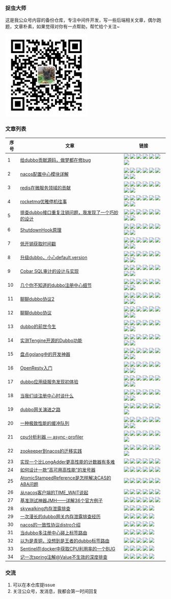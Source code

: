 ### 捉虫大师

这是我公众号内容的备份仓库，专注中间件开发，写一些后端相关文章，偶尔跑题，文章朴素，如果觉得对你有一点帮助，帮忙给个关注~

![捉虫大师](./qrcode_small.jpg)

### 文章列表

|序号|文章|链接|
|---|---|---|
|1|[给dubbo贡献源码，做梦都在修bug](dubbo/给dubbo贡献源码，做梦都在修bug/给dubbo贡献源码，做梦都在修bug.md)|[<img src="https://mp.weixin.qq.com/favicon.ico" weight="20" height="20">](https://mp.weixin.qq.com/s/LsuIr_78iIxt6ySh2NQadg) [<img src="https://juejin.cn/favicon.ico" weight="20" height="20">](https://juejin.cn/post/6972881272196562974/) [<img src="https://static.zhihu.com/heifetz/favicon.ico" weight="20" height="20">](https://zhuanlan.zhihu.com/p/380229114) [<img src="https://cloud.tencent.com/favicon.ico" weight="20" height="20">](https://cloud.tencent.com/developer/article/1835156) [<img src="https://blog.csdn.net/favicon.ico" weight="20" height="20">](https://blog.csdn.net/lkxiaolou/article/details/117885500) [<img src="https://static001.infoq.cn/static/infoq/favicon/favicon-32x32.png" weight="20" height="20">](https://xie.infoq.cn/article/2fef5113ef7e88f7eebebee4e) [<img src="https://www.helloworld.net/favicon.ico" weight="20" height="20">](https://www.helloworld.net/p/8kxGUpmS6wF8X) |
|2|[nacos配置中心模块详解](其他/nacos配置中心模块详解/nacos配置中心模块详解.md)|[<img src="https://mp.weixin.qq.com/favicon.ico" weight="20" height="20">](https://mp.weixin.qq.com/s/kjkXGWQA6pA6UTJakhFmrw) [<img src="https://juejin.cn/favicon.ico" weight="20" height="20">](https://juejin.cn/post/6971977762806431780) [<img src="https://static.zhihu.com/heifetz/favicon.ico" weight="20" height="20">](https://zhuanlan.zhihu.com/p/379673741) [<img src="https://cloud.tencent.com/favicon.ico" weight="20" height="20">](https://cloud.tencent.com/developer/article/1834767) [<img src="https://blog.csdn.net/favicon.ico" weight="20" height="20">](https://blog.csdn.net/lkxiaolou/article/details/117965924) [<img src="https://www.jianshu.com/favicon.ico" weight="20" height="20">](https://www.jianshu.com/p/30a22a54bdfb) [<img src="https://static001.infoq.cn/static/infoq/favicon/favicon-32x32.png" weight="20" height="20">](https://xie.infoq.cn/article/161748fc741ff162ee2d73dd9) [<img src="https://www.helloworld.net/favicon.ico" weight="20" height="20">](https://www.helloworld.net/p/GVmJhV7tALU4J) |
|3|[redis在微服务领域的贡献](其他/redis在微服务领域的贡献/redis在微服务领域的贡献.md)|[<img src="https://mp.weixin.qq.com/favicon.ico" weight="20" height="20">](https://mp.weixin.qq.com/s/kKAAf_6vKn-KHvr9YMNDQQ) [<img src="https://juejin.cn/favicon.ico" weight="20" height="20">](https://juejin.cn/post/6966410689732673567) [<img src="https://static.zhihu.com/heifetz/favicon.ico" weight="20" height="20">](https://zhuanlan.zhihu.com/p/375312222) [<img src="https://cloud.tencent.com/favicon.ico" weight="20" height="20">](https://cloud.tencent.com/developer/article/1828290) [<img src="https://blog.csdn.net/favicon.ico" weight="20" height="20">](https://blog.csdn.net/lkxiaolou/article/details/117289802) [<img src="https://www.jianshu.com/favicon.ico" weight="20" height="20">](https://www.jianshu.com/p/3ffb0477d15f) [<img src="https://static001.infoq.cn/static/infoq/favicon/favicon-32x32.png" weight="20" height="20">](https://xie.infoq.cn/article/27cd1dbe25c11dd76adcd7eea) [<img src="https://www.helloworld.net/favicon.ico" weight="20" height="20">](https://www.helloworld.net/p/D0VnT3LcLMCVO)  |
|4|[rocketmq优雅停机往事](其他/rocketmq优雅停机往事/rocketmq优雅停机往事.md)|[<img src="https://mp.weixin.qq.com/favicon.ico" weight="20" height="20">](https://mp.weixin.qq.com/s/BLd2NnFwjB0mH3hA2_zcWQ) [<img src="https://juejin.cn/favicon.ico" weight="20" height="20">](https://juejin.cn/post/6959770172932489252) [<img src="https://static.zhihu.com/heifetz/favicon.ico" weight="20" height="20">](https://zhuanlan.zhihu.com/p/370629518) [<img src="https://cloud.tencent.com/favicon.ico" weight="20" height="20">](https://cloud.tencent.com/developer/article/1825705) [<img src="https://blog.csdn.net/favicon.ico" weight="20" height="20">](https://blog.csdn.net/lkxiaolou/article/details/116592530) [<img src="https://www.jianshu.com/favicon.ico" weight="20" height="20">](https://www.jianshu.com/p/335524d1fc6e) [<img src="https://static001.infoq.cn/static/infoq/favicon/favicon-32x32.png" weight="20" height="20">](https://xie.infoq.cn/article/9e95922b572654856d9f7eefa) [<img src="https://www.helloworld.net/favicon.ico" weight="20" height="20">](https://www.helloworld.net/p/oA2nf7Jh5gtV4) |
|5|[排查dubbo接口重复注销问题，我发现了一个巧妙的设计](dubbo/排查dubbo接口重复注销问题，我发现了一个巧妙的设计/排查dubbo接口重复注销问题，我发现了一个巧妙的设计.md)|[<img src="https://mp.weixin.qq.com/favicon.ico" weight="20" height="20">](https://mp.weixin.qq.com/s/nJsTU_bHBnB55NmF2_DJNw) [<img src="https://juejin.cn/favicon.ico" weight="20" height="20">](https://juejin.cn/post/6956169686501294116) [<img src="https://static.zhihu.com/heifetz/favicon.ico" weight="20" height="20">](https://zhuanlan.zhihu.com/p/368620431) [<img src="https://cloud.tencent.com/favicon.ico" weight="20" height="20">](https://cloud.tencent.com/developer/article/1822773) [<img src="https://blog.csdn.net/favicon.ico" weight="20" height="20">](https://blog.csdn.net/lkxiaolou/article/details/116306612) [<img src="https://www.jianshu.com/favicon.ico" weight="20" height="20">](https://www.jianshu.com/p/f86880fdf48c) [<img src="https://static001.infoq.cn/static/infoq/favicon/favicon-32x32.png" weight="20" height="20">](https://xie.infoq.cn/article/0658b6db850ab56e0125fc3a5) [<img src="https://www.helloworld.net/favicon.ico" weight="20" height="20">](https://www.helloworld.net/p/O9DjuGeiALU2D) |
|6|[ShutdownHook原理](其他/shutdownHook原理/shutdownHook原理.md)|[<img src="https://mp.weixin.qq.com/favicon.ico" weight="20" height="20">](https://mp.weixin.qq.com/s/M1ER1oZt8hkAPJsFLIaOTg) [<img src="https://juejin.cn/favicon.ico" weight="20" height="20">](https://juejin.cn/post/6954972766994956318) [<img src="https://static.zhihu.com/heifetz/favicon.ico" weight="20" height="20">](https://zhuanlan.zhihu.com/p/367770375) [<img src="https://cloud.tencent.com/favicon.ico" weight="20" height="20">](https://cloud.tencent.com/developer/article/1816345) [<img src="https://blog.csdn.net/favicon.ico" weight="20" height="20">](https://blog.csdn.net/lkxiaolou/article/details/116396547) [<img src="https://www.jianshu.com/favicon.ico" weight="20" height="20">](https://www.jianshu.com/p/686bcb087cc5) [<img src="https://static001.infoq.cn/static/infoq/favicon/favicon-32x32.png" weight="20" height="20">](https://xie.infoq.cn/article/00003f4d55adf64083b3e66fd) [<img src="https://www.helloworld.net/favicon.ico" weight="20" height="20">](https://www.helloworld.net/p/XGzXugbimvcjd) |
|7|[低开销获取时间戳](其他/低开销获取时间戳/低开销获取时间戳.md)|[<img src="https://mp.weixin.qq.com/favicon.ico" weight="20" height="20">](https://mp.weixin.qq.com/s/hs11xUNF7Vh-zO6zeaXXmw) [<img src="https://juejin.cn/favicon.ico" weight="20" height="20">](https://juejin.cn/post/6953601733519998989) [<img src="https://static.zhihu.com/heifetz/favicon.ico" weight="20" height="20">](https://zhuanlan.zhihu.com/p/368199252) [<img src="https://cloud.tencent.com/favicon.ico" weight="20" height="20">](https://cloud.tencent.com/developer/article/1816343) [<img src="https://blog.csdn.net/favicon.ico" weight="20" height="20">](https://blog.csdn.net/lkxiaolou/article/details/116986140) [<img src="https://www.jianshu.com/favicon.ico" weight="20" height="20">](https://www.jianshu.com/p/39be4491ee3a) [<img src="https://static001.infoq.cn/static/infoq/favicon/favicon-32x32.png" weight="20" height="20">](https://xie.infoq.cn/article/546aeecd21c492ba5509c7adc) [<img src="https://www.helloworld.net/favicon.ico" weight="20" height="20">](https://www.helloworld.net/p/VR59IKLhQoCpG) |
|8|[升级dubbo，小心default.version](dubbo/升级dubbo，小心default.version/升级dubbo，小心default.version.md)|[<img src="https://mp.weixin.qq.com/favicon.ico" weight="20" height="20">](https://mp.weixin.qq.com/s/hm1OTOma__6UIMYa3wfmxg) [<img src="https://juejin.cn/favicon.ico" weight="20" height="20">](https://juejin.cn/post/6946528185248907295) [<img src="https://static.zhihu.com/heifetz/favicon.ico" weight="20" height="20">](https://zhuanlan.zhihu.com/p/370075876) [<img src="https://cloud.tencent.com/favicon.ico" weight="20" height="20">](https://cloud.tencent.com/developer/article/1810794) [<img src="https://blog.csdn.net/favicon.ico" weight="20" height="20">](https://blog.csdn.net/lkxiaolou/article/details/116671828) [<img src="https://www.jianshu.com/favicon.ico" weight="20" height="20">](https://www.jianshu.com/p/b7958bae3c41) [<img src="https://static001.infoq.cn/static/infoq/favicon/favicon-32x32.png" weight="20" height="20">](https://xie.infoq.cn/article/8d845c2dea01100f9320ddfd8) [<img src="https://www.helloworld.net/favicon.ico" weight="20" height="20">](https://www.helloworld.net/p/XGGxUgbimvcjd)  |
|9|[Cobar SQL审计的设计与实现](其他/Cobar%20SQL审计的设计与实现/Cobar%20SQL审计的设计与实现.md)|[<img src="https://mp.weixin.qq.com/favicon.ico" weight="20" height="20">](https://mp.weixin.qq.com/s/OEuZIfbKba8sq_rect809w) [<img src="https://juejin.cn/favicon.ico" weight="20" height="20">](https://juejin.cn/post/6942331449324339236) [<img src="https://static.zhihu.com/heifetz/favicon.ico" weight="20" height="20">](https://zhuanlan.zhihu.com/p/368054622) [<img src="https://cloud.tencent.com/favicon.ico" weight="20" height="20">](https://cloud.tencent.com/developer/article/1804692) [<img src="https://blog.csdn.net/favicon.ico" weight="20" height="20">](https://blog.csdn.net/lkxiaolou/article/details/117017016) [<img src="https://www.jianshu.com/favicon.ico" weight="20" height="20">](https://www.jianshu.com/p/9986a20e164f) [<img src="https://static001.infoq.cn/static/infoq/favicon/favicon-32x32.png" weight="20" height="20">](https://xie.infoq.cn/article/34981de47febc5f4e8f4f3d0a) [<img src="https://www.helloworld.net/favicon.ico" weight="20" height="20">](https://www.helloworld.net/p/B03aS4dcJmi0o) |
|10|[几个你不知道的dubbo注册中心细节](dubbo/几个你不知道的dubbo注册中心细节/几个你不知道的dubbo注册中心细节.md)|[<img src="https://mp.weixin.qq.com/favicon.ico" weight="20" height="20">](https://mp.weixin.qq.com/s/C32EYc9VWGXDgjJe5S6Ayw) [<img src="https://juejin.cn/favicon.ico" weight="20" height="20">](https://juejin.cn/post/6940110463417974820) [<img src="https://static.zhihu.com/heifetz/favicon.ico" weight="20" height="20">](https://zhuanlan.zhihu.com/p/367772683) [<img src="https://cloud.tencent.com/favicon.ico" weight="20" height="20">](https://cloud.tencent.com/developer/article/1804688) [<img src="https://blog.csdn.net/favicon.ico" weight="20" height="20">](https://blog.csdn.net/lkxiaolou/article/details/116693282) [<img src="https://www.jianshu.com/favicon.ico" weight="20" height="20">](https://www.jianshu.com/p/79fb18a118c1) [<img src="https://static001.infoq.cn/static/infoq/favicon/favicon-32x32.png" weight="20" height="20">](https://xie.infoq.cn/article/0c4a8c13f649604f7db4915c8) [<img src="https://www.helloworld.net/favicon.ico" weight="20" height="20">](https://www.helloworld.net/p/VRRGsKLhQoCpG) |
|11|[聊聊dubbo协议2](dubbo/聊聊dubbo协议2/聊聊dubbo协议2.md)|[<img src="https://mp.weixin.qq.com/favicon.ico" weight="20" height="20">](https://mp.weixin.qq.com/s/x5iNm9Ex3Frha7q94mdAmw) [<img src="https://juejin.cn/favicon.ico" weight="20" height="20">](https://juejin.cn/post/6963815553454735397/) [<img src="https://static.zhihu.com/heifetz/favicon.ico" weight="20" height="20">](https://zhuanlan.zhihu.com/p/371629715) [<img src="https://cloud.tencent.com/favicon.ico" weight="20" height="20">](https://cloud.tencent.com/developer/article/1796842) [<img src="https://blog.csdn.net/favicon.ico" weight="20" height="20">](https://blog.csdn.net/lkxiaolou/article/details/117221284)  [<img src="https://www.jianshu.com/favicon.ico" weight="20" height="20">](https://www.jianshu.com/p/2e17f885bbbe) [<img src="https://static001.infoq.cn/static/infoq/favicon/favicon-32x32.png" weight="20" height="20">](https://xie.infoq.cn/article/889cd0c5163e876d6b2d4d2c3) [<img src="https://www.helloworld.net/favicon.ico" weight="20" height="20">](https://www.helloworld.net/p/m77mILGuaJTr6) |
|12|[聊聊dubbo协议](dubbo/聊聊dubbo协议/聊聊dubbo协议.md)|[<img src="https://mp.weixin.qq.com/favicon.ico" weight="20" height="20">](https://mp.weixin.qq.com/s/l5F-lJSuuhXerI88e7_U9Q) [<img src="https://juejin.cn/favicon.ico" weight="20" height="20">](https://juejin.cn/post/6963243154476630053) [<img src="https://static.zhihu.com/heifetz/favicon.ico" weight="20" height="20">](https://zhuanlan.zhihu.com/p/371507445) [<img src="https://cloud.tencent.com/favicon.ico" weight="20" height="20">](https://cloud.tencent.com/developer/article/1796841) [<img src="https://blog.csdn.net/favicon.ico" weight="20" height="20">](https://blog.csdn.net/lkxiaolou/article/details/117116064) [<img src="https://www.jianshu.com/favicon.ico" weight="20" height="20">](https://www.jianshu.com/p/fa9adb5ce82c) [<img src="https://static001.infoq.cn/static/infoq/favicon/favicon-32x32.png" weight="20" height="20">](https://xie.infoq.cn/article/a98afea6beabb2e3b338cc872) [<img src="https://www.helloworld.net/favicon.ico" weight="20" height="20">](https://www.helloworld.net/p/LooYSAYCrwFYk) |
|13|[dubbo的前世今生](dubbo/dubbo的前世今生/dubbo的前世今生.md)|[<img src="https://mp.weixin.qq.com/favicon.ico" weight="20" height="20">](https://mp.weixin.qq.com/s/hXddvr6tMdgSVln97mHBKw) [<img src="https://juejin.cn/favicon.ico" weight="20" height="20">](https://juejin.cn/post/6964186115691511839) [<img src="https://static.zhihu.com/heifetz/favicon.ico" weight="20" height="20">](https://zhuanlan.zhihu.com/p/373231588) [<img src="https://cloud.tencent.com/favicon.ico" weight="20" height="20">](https://cloud.tencent.com/developer/article/1785246) [<img src="https://blog.csdn.net/favicon.ico" weight="20" height="20">](https://blog.csdn.net/lkxiaolou/article/details/117254713) [<img src="https://www.jianshu.com/favicon.ico" weight="20" height="20">](https://www.jianshu.com/p/fde182e83eb6) [<img src="https://static001.infoq.cn/static/infoq/favicon/favicon-32x32.png" weight="20" height="20">](https://xie.infoq.cn/article/571b27e40dd39eafba1f6b97d) [<img src="https://www.helloworld.net/favicon.ico" weight="20" height="20">](https://www.helloworld.net/p/m7gQcLGuaJTr6) |
|14|[实测Tengine开源的Dubbo功能](dubbo/实测Tengine开源的Dubbo功能/实测Tengine开源的Dubbo功能.md)|[<img src="https://mp.weixin.qq.com/favicon.ico" weight="20" height="20">](https://mp.weixin.qq.com/s/-bA3cGDSwFa63aq0s8AUFA) [<img src="https://juejin.cn/favicon.ico" weight="20" height="20">](https://juejin.cn/post/6960826099727073310) [<img src="https://static.zhihu.com/heifetz/favicon.ico" weight="20" height="20">](https://zhuanlan.zhihu.com/p/374094939) [<img src="https://cloud.tencent.com/favicon.ico" weight="20" height="20">](https://cloud.tencent.com/developer/article/1826520) [<img src="https://blog.csdn.net/favicon.ico" weight="20" height="20">](https://blog.csdn.net/lkxiaolou/article/details/117372955) [<img src="https://www.jianshu.com/favicon.ico" weight="20" height="20">](https://www.jianshu.com/p/57321c1994b3) [<img src="https://static001.infoq.cn/static/infoq/favicon/favicon-32x32.png" weight="20" height="20">](https://xie.infoq.cn/article/35da7c471e070dafdfb0e760a) [<img src="https://www.helloworld.net/favicon.ico" weight="20" height="20">](https://www.helloworld.net/p/KPMvs5af3lHmw) |
|15|[盘点golang中的开发神器](其他/盘点golang中的开发神器/盘点golang中的开发神器.md)|[<img src="https://mp.weixin.qq.com/favicon.ico" weight="20" height="20">](https://mp.weixin.qq.com/s/CF5GJOu0D4mi7QYC-XfMKg) [<img src="https://juejin.cn/favicon.ico" weight="20" height="20">](https://juejin.cn/post/6961629710988099615) [<img src="https://static.zhihu.com/heifetz/favicon.ico" weight="20" height="20">](https://zhuanlan.zhihu.com/p/374766516) [<img src="https://cloud.tencent.com/favicon.ico" weight="20" height="20">](https://cloud.tencent.com/developer/article/1760951) [<img src="https://blog.csdn.net/favicon.ico" weight="20" height="20">](https://blog.csdn.net/lkxiaolou/article/details/117436131) [<img src="https://www.jianshu.com/favicon.ico" weight="20" height="20">](https://www.jianshu.com/p/a2d898012069) [<img src="https://static001.infoq.cn/static/infoq/favicon/favicon-32x32.png" weight="20" height="20">](https://xie.infoq.cn/article/059ac2099d730ba2c558a3688) [<img src="https://www.helloworld.net/favicon.ico" weight="20" height="20">](https://www.helloworld.net/p/z4xvtj0sG2hZz) |
|16|[OpenResty入门](其他/OpenResty入门/OpenResty入门.md)|[<img src="https://mp.weixin.qq.com/favicon.ico" weight="20" height="20">](https://mp.weixin.qq.com/s/9RBf6Wa-oYEnCCYFMhMrvg) [<img src="https://juejin.cn/favicon.ico" weight="20" height="20">](https://juejin.cn/post/6964552080405053476/) [<img src="https://static.zhihu.com/heifetz/favicon.ico" weight="20" height="20">](https://zhuanlan.zhihu.com/p/375068719) [<img src="https://cloud.tencent.com/favicon.ico" weight="20" height="20">](https://cloud.tencent.com/developer/article/1760949) [<img src="https://blog.csdn.net/favicon.ico" weight="20" height="20">](https://blog.csdn.net/lkxiaolou/article/details/117511714) [<img src="https://www.jianshu.com/favicon.ico" weight="20" height="20">](https://www.jianshu.com/p/ca0faf716018) [<img src="https://static001.infoq.cn/static/infoq/favicon/favicon-32x32.png" weight="20" height="20">](https://xie.infoq.cn/article/48b63f75d5205596e25c5946b) [<img src="https://www.helloworld.net/favicon.ico" weight="20" height="20">](https://www.helloworld.net/p/gKLlCa3hzOF2P) |
|17|[dubbo应用级服务发现初体验](dubbo/dubbo应用级服务发现初体验/dubbo应用级服务发现初体验.md)|[<img src="https://mp.weixin.qq.com/favicon.ico" weight="20" height="20">](https://mp.weixin.qq.com/s/nM7BFnW-I3A3mmLOPmBJJw) [<img src="https://juejin.cn/favicon.ico" weight="20" height="20">](https://juejin.cn/post/6868594127870066702) [<img src="https://static.zhihu.com/heifetz/favicon.ico" weight="20" height="20">](https://zhuanlan.zhihu.com/p/369644224) [<img src="https://cloud.tencent.com/favicon.ico" weight="20" height="20">](https://cloud.tencent.com/developer/article/1760947) [<img src="https://blog.csdn.net/favicon.ico" weight="20" height="20">](https://blog.csdn.net/lkxiaolou/article/details/117549562) [<img src="https://www.jianshu.com/favicon.ico" weight="20" height="20">](https://www.jianshu.com/p/7e6e74db0572) [<img src="https://static001.infoq.cn/static/infoq/favicon/favicon-32x32.png" weight="20" height="20">](https://xie.infoq.cn/article/017faba160588959c7ff6ff82) [<img src="https://www.helloworld.net/favicon.ico" weight="20" height="20">](https://www.helloworld.net/p/LoK5uAYCrwFYk) |
|18|[当我们谈注册中心时谈什么](服务发现/当我们谈注册中心时谈什么/当我们谈注册中心时谈什么.md)|[<img src="https://mp.weixin.qq.com/favicon.ico" weight="20" height="20">](https://mp.weixin.qq.com/s/-PjerA5k7xoFAROL5v3Xnw) [<img src="https://juejin.cn/favicon.ico" weight="20" height="20">](https://juejin.cn/post/6859322919143604231) [<img src="https://static.zhihu.com/heifetz/favicon.ico" weight="20" height="20">](https://zhuanlan.zhihu.com/p/375678388) [<img src="https://cloud.tencent.com/favicon.ico" weight="20" height="20">](https://cloud.tencent.com/developer/article/1761543) [<img src="https://blog.csdn.net/favicon.ico" weight="20" height="20">](https://blog.csdn.net/lkxiaolou/article/details/117325960) [<img src="https://www.jianshu.com/favicon.ico" weight="20" height="20">](https://www.jianshu.com/p/c2ff7279d805) [<img src="https://static001.infoq.cn/static/infoq/favicon/favicon-32x32.png" weight="20" height="20">](https://xie.infoq.cn/article/c7ed38799eac5eea057aeced8) [<img src="https://www.helloworld.net/favicon.ico" weight="20" height="20">](https://www.helloworld.net/p/VRlMUKLhQoCpG) |
|19|[dubbo网关演进之路](dubbo/dubbo网关演进之路/dubbo网关演进之路.md)|[<img src="https://mp.weixin.qq.com/favicon.ico" weight="20" height="20">](https://mp.weixin.qq.com/s/qyD-8ovFoZW_N5eAxEY20w) [<img src="https://juejin.cn/favicon.ico" weight="20" height="20">](https://juejin.cn/post/6845166891539906573) [<img src="https://static.zhihu.com/heifetz/favicon.ico" weight="20" height="20">](https://zhuanlan.zhihu.com/p/368898386) [<img src="https://cloud.tencent.com/favicon.ico" weight="20" height="20">](https://cloud.tencent.com/developer/article/1760946) [<img src="https://www.jianshu.com/favicon.ico" weight="20" height="20">](https://www.jianshu.com/p/4f084e26dd9f) [<img src="https://static001.infoq.cn/static/infoq/favicon/favicon-32x32.png" weight="20" height="20">](https://xie.infoq.cn/article/0136c889138ca507c2fbb953f) [<img src="https://www.helloworld.net/favicon.ico" weight="20" height="20">](https://www.helloworld.net/p/gKz4ca3hzOF2P) |
|20|[一种极致性能的缓冲队列](其他/一种极致性能的缓冲队列/一种极致性能的缓冲队列.md)|[<img src="https://mp.weixin.qq.com/favicon.ico" weight="20" height="20">](https://mp.weixin.qq.com/s/hmtx8BnUDp1onCJ99rdQ9g) [<img src="https://juejin.cn/favicon.ico" weight="20" height="20">](https://juejin.cn/post/6844904194902622216) [<img src="https://static.zhihu.com/heifetz/favicon.ico" weight="20" height="20">](https://zhuanlan.zhihu.com/p/376126739) [<img src="https://cloud.tencent.com/favicon.ico" weight="20" height="20">](https://cloud.tencent.com/developer/article/1760944) [<img src="https://blog.csdn.net/favicon.ico" weight="20" height="20">](https://blog.csdn.net/lkxiaolou/article/details/117659210) [<img src="https://www.jianshu.com/favicon.ico" weight="20" height="20">](https://www.jianshu.com/p/714df9502be5) [<img src="https://static001.infoq.cn/static/infoq/favicon/favicon-32x32.png" weight="20" height="20">](https://xie.infoq.cn/article/279d06f6ffd66acc36103ba6f) [<img src="https://www.helloworld.net/favicon.ico" weight="20" height="20">](https://www.helloworld.net/p/z435hj0sG2hZz) |
|21|[cpu分析利器 — async-profiler](问题排查/cpu分析利器%20—%20async-profiler/cpu分析利器%20—%20async-profiler.md)|[<img src="https://mp.weixin.qq.com/favicon.ico" weight="20" height="20">](https://mp.weixin.qq.com/s/8mEBjVsptz9O_vU-TxOTxg) [<img src="https://juejin.cn/favicon.ico" weight="20" height="20">](https://juejin.cn/post/6844904180671315975) [<img src="https://static.zhihu.com/heifetz/favicon.ico" weight="20" height="20">](https://zhuanlan.zhihu.com/p/376922727) [<img src="https://cloud.tencent.com/favicon.ico" weight="20" height="20">](https://cloud.tencent.com/developer/article/1760942) [<img src="https://www.jianshu.com/favicon.ico" weight="20" height="20">](https://www.jianshu.com/p/039d66a2bcc8) [<img src="https://static001.infoq.cn/static/infoq/favicon/favicon-32x32.png" weight="20" height="20">](https://xie.infoq.cn/article/58d2a013a045d2ff3d542a6a1) [<img src="https://www.helloworld.net/favicon.ico" weight="20" height="20">](https://www.helloworld.net/p/deaQSj9sJni51) |
|22|[zookeeper到nacos的迁移实践](服务发现/zookeeper到nacos的迁移实践/zookeeper到nacos的迁移实践.md)|[<img src="https://mp.weixin.qq.com/favicon.ico" weight="20" height="20">](https://mp.weixin.qq.com/s/8XdbLrlzHhofiC089AMb1Q) [<img src="https://juejin.cn/favicon.ico" weight="20" height="20">](https://juejin.cn/post/6844904167924826119) [<img src="https://static.zhihu.com/heifetz/favicon.ico" weight="20" height="20">](https://zhuanlan.zhihu.com/p/377509023) [<img src="https://cloud.tencent.com/favicon.ico" weight="20" height="20">](https://cloud.tencent.com/developer/article/1761542) [<img src="https://www.jianshu.com/favicon.ico" weight="20" height="20">](https://www.jianshu.com/p/533c69607240) [<img src="https://static001.infoq.cn/static/infoq/favicon/favicon-32x32.png" weight="20" height="20">](https://xie.infoq.cn/article/8447b8c627d04346ecf4974af) [<img src="https://www.helloworld.net/favicon.ico" weight="20" height="20">](https://www.helloworld.net/p/53Pai3xc47iVD) |
|23|[实现一个比LongAdder更高性能的计数器有多难](其他/实现一个比LongAdder更高性能的计数器有多难/实现一个比LongAdder更高性能的计数器有多难.md)|[<img src="https://mp.weixin.qq.com/favicon.ico" weight="20" height="20">](https://mp.weixin.qq.com/s/N1scBcRr3Zz6kzanMNyN0Q) [<img src="https://juejin.cn/favicon.ico" weight="20" height="20">](https://juejin.cn/post/6844904163281731597) [<img src="https://static.zhihu.com/heifetz/favicon.ico" weight="20" height="20">](https://zhuanlan.zhihu.com/p/377800177) [<img src="https://cloud.tencent.com/favicon.ico" weight="20" height="20">](https://cloud.tencent.com/developer/article/1760940) [<img src="https://www.jianshu.com/favicon.ico" weight="20" height="20">](https://www.jianshu.com/p/eb132c9daa03) [<img src="https://static001.infoq.cn/static/infoq/favicon/favicon-32x32.png" weight="20" height="20">](https://xie.infoq.cn/article/a1e85b3f0d034bca2ab674542) |
|24|[如何设计一款“高可用高性能”的发号器](其他/如何设计一款“高可用高性能”的发号器/如何设计一款“高可用高性能”的发号器.md)|[<img src="https://mp.weixin.qq.com/favicon.ico" weight="20" height="20">](https://mp.weixin.qq.com/s/LbEZEdmq34JQZ1rSwx2_oA) [<img src="https://juejin.cn/favicon.ico" weight="20" height="20">](https://juejin.cn/post/6844904163277537293) [<img src="https://static.zhihu.com/heifetz/favicon.ico" weight="20" height="20">](https://zhuanlan.zhihu.com/p/378559490) [<img src="https://cloud.tencent.com/favicon.ico" weight="20" height="20">](https://cloud.tencent.com/developer/article/1760937) [<img src="https://www.jianshu.com/favicon.ico" weight="20" height="20">](https://www.jianshu.com/p/e6e0fec21d4c) [<img src="https://static001.infoq.cn/static/infoq/favicon/favicon-32x32.png" weight="20" height="20">](https://xie.infoq.cn/article/cf31eba825e6439ca0f94ebcb) |
|25|[AtomicStampedReference是怎样解决CAS的ABA问题](其他/AtomicStampedReference是怎样解决CAS的ABA问题/AtomicStampedReference是怎样解决CAS的ABA问题.md)|[<img src="https://mp.weixin.qq.com/favicon.ico" weight="20" height="20">](https://mp.weixin.qq.com/s/riBsXBrIjkOLe7SCtbX8vQ) [<img src="https://juejin.cn/favicon.ico" weight="20" height="20">](https://juejin.cn/post/6844904158126931982) [<img src="https://static.zhihu.com/heifetz/favicon.ico" weight="20" height="20">](https://zhuanlan.zhihu.com/p/380413219) [<img src="https://cloud.tencent.com/favicon.ico" weight="20" height="20">](https://cloud.tencent.com/developer/article/1760936) [<img src="https://www.jianshu.com/favicon.ico" weight="20" height="20">](https://www.jianshu.com/p/ad91881bc387) [<img src="https://static001.infoq.cn/static/infoq/favicon/favicon-32x32.png" weight="20" height="20">](https://xie.infoq.cn/article/2b4e283533db52f1180171ced) |
|26|[从nacos客户端的TIME_WAIT说起](问题排查/从nacos客户端的TIME_WAIT说起/从nacos客户端的TIME_WAIT说起.md)|[<img src="https://mp.weixin.qq.com/favicon.ico" weight="20" height="20">](https://mp.weixin.qq.com/s/rlnIAS4zI7qYTT7z1AIk4g) [<img src="https://juejin.cn/favicon.ico" weight="20" height="20">](https://juejin.cn/post/6844904152527536135) [<img src="https://static.zhihu.com/heifetz/favicon.ico" weight="20" height="20">](https://zhuanlan.zhihu.com/p/380755493) [<img src="https://cloud.tencent.com/favicon.ico" weight="20" height="20">](https://cloud.tencent.com/developer/article/1760934) [<img src="https://www.jianshu.com/favicon.ico" weight="20" height="20">](https://www.jianshu.com/p/e2ce0fd1d8de) [<img src="https://static001.infoq.cn/static/infoq/favicon/favicon-32x32.png" weight="20" height="20">](https://xie.infoq.cn/article/412af472712ebea3c653ba269) |
|27|[基准测试神器JMH——详解36个官方例子](其他/基准测试神器JMH——详解36个官方例子/基准测试神器JMH——详解36个官方例子.md)|[<img src="https://mp.weixin.qq.com/favicon.ico" weight="20" height="20">](https://mp.weixin.qq.com/s/3mMhybfKjAQbZFK5kyMl5Q) [<img src="https://juejin.cn/favicon.ico" weight="20" height="20">](https://juejin.cn/post/6844904147674726407) [<img src="https://static.zhihu.com/heifetz/favicon.ico" weight="20" height="20">](https://zhuanlan.zhihu.com/p/381283590) [<img src="https://cloud.tencent.com/favicon.ico" weight="20" height="20">](https://cloud.tencent.com/developer/article/1760933) [<img src="https://www.jianshu.com/favicon.ico" weight="20" height="20">](https://www.jianshu.com/p/a5b9865257f4) [<img src="https://static001.infoq.cn/static/infoq/favicon/favicon-32x32.png" weight="20" height="20">](https://xie.infoq.cn/article/9d8c81113a978540cc5793139) |
|28|[skywalking内存泄露排查](问题排查/skywalking内存泄露排查/skywalking内存泄露排查.md)| [<img src="https://mp.weixin.qq.com/favicon.ico" weight="20" height="20">](https://mp.weixin.qq.com/s/GIC9TjWZUkOX7In91Tyqdg) [<img src="https://juejin.cn/favicon.ico" weight="20" height="20">](https://juejin.cn/post/6844904137629384712) [<img src="https://cloud.tencent.com/favicon.ico" weight="20" height="20">](https://cloud.tencent.com/developer/article/1760932) [<img src="https://www.jianshu.com/favicon.ico" weight="20" height="20">](https://www.jianshu.com/p/1297f6512af6) [<img src="https://static001.infoq.cn/static/infoq/favicon/favicon-32x32.png" weight="20" height="20">](https://xie.infoq.cn/article/ac7198569a6a80d1f35bb4be6) |
|29|[一次漫长的dubbo网关内存泄露排查经历](dubbo/一次漫长的dubbo网关内存泄露排查经历/一次漫长的dubbo网关内存泄露排查经历.md)| [<img src="https://mp.weixin.qq.com/favicon.ico" weight="20" height="20">](https://mp.weixin.qq.com/s/_hon_kgQfV-xwBR8Hfa9dA) [<img src="https://juejin.cn/favicon.ico" weight="20" height="20">](https://juejin.cn/post/6844904136157167630) [<img src="https://cloud.tencent.com/favicon.ico" weight="20" height="20">](https://cloud.tencent.com/developer/article/1760931) [<img src="https://www.jianshu.com/favicon.ico" weight="20" height="20">](https://www.jianshu.com/p/3185dd1c9caa) [<img src="https://static001.infoq.cn/static/infoq/favicon/favicon-32x32.png" weight="20" height="20">](https://xie.infoq.cn/article/89748fc4af3cb861206145e4a) |
|30|[nacos的一致性协议distro介绍](服务发现/nacos的一致性协议distro介绍/nacos的一致性协议distro介绍.md)| [<img src="https://mp.weixin.qq.com/favicon.ico" weight="20" height="20">](https://mp.weixin.qq.com/s/2Q_voaW8v0WSOqlSwF2G7A) [<img src="https://juejin.cn/favicon.ico" weight="20" height="20">](https://juejin.cn/post/6961235477760311327) [<img src="https://cloud.tencent.com/favicon.ico" weight="20" height="20">](https://cloud.tencent.com/developer/article/1760930) [<img src="https://www.jianshu.com/favicon.ico" weight="20" height="20">](https://www.jianshu.com/p/bb8d17073861) [<img src="https://static001.infoq.cn/static/infoq/favicon/favicon-32x32.png" weight="20" height="20">](https://xie.infoq.cn/article/f75392c8948fcee4386c4616a) |
|31|[当dubbo多注册中心碰上标签路由](dubbo/当dubbo多注册中心碰上标签路由/当dubbo多注册中心碰上标签路由.md)| [<img src="https://mp.weixin.qq.com/favicon.ico" weight="20" height="20">](https://mp.weixin.qq.com/s/6TS3YhU27dYEXO4fVbvTEA) [<img src="https://juejin.cn/favicon.ico" weight="20" height="20">](https://juejin.cn/post/6844904130692005902) [<img src="https://cloud.tencent.com/favicon.ico" weight="20" height="20">](https://cloud.tencent.com/developer/article/1760926) [<img src="https://www.jianshu.com/favicon.ico" weight="20" height="20">](https://www.jianshu.com/p/385e1150ed96) [<img src="https://static001.infoq.cn/static/infoq/favicon/favicon-32x32.png" weight="20" height="20">](https://xie.infoq.cn/article/2c4f250b74f65ea7943635c18) |
|32|[以为是青铜，没想到是王者的dubbo标签路由](dubbo/以为是青铜，没想到是王者的dubbo标签路由/以为是青铜，没想到是王者的dubbo标签路由.md)| [<img src="https://mp.weixin.qq.com/favicon.ico" weight="20" height="20">](https://mp.weixin.qq.com/s/QpaSOj9Ca_wlQLT_4vOWWA) [<img src="https://juejin.cn/favicon.ico" weight="20" height="20">](https://juejin.cn/post/6844904122152386568) [<img src="https://cloud.tencent.com/favicon.ico" weight="20" height="20">](https://cloud.tencent.com/developer/article/1760924) [<img src="https://www.jianshu.com/favicon.ico" weight="20" height="20">](https://www.jianshu.com/p/4460bb37f653) [<img src="https://static001.infoq.cn/static/infoq/favicon/favicon-32x32.png" weight="20" height="20">](https://xie.infoq.cn/article/495d95d8a42076a2b29d0aaab) |
|33|[Sentinel在docker中获取CPU利用率的一个BUG](问题排查/Sentinel在docker中获取CPU利用率的一个BUG/Sentinel在docker中获取CPU利用率的一个BUG.md)|[<img src="https://mp.weixin.qq.com/favicon.ico" weight="20" height="20">](https://mp.weixin.qq.com/s/AHJKyIwwsRUy_SlIruZTiQ) [<img src="https://juejin.cn/favicon.ico" weight="20" height="20">](https://juejin.cn/post/6844904122152402951) [<img src="https://cloud.tencent.com/favicon.ico" weight="20" height="20">](https://cloud.tencent.com/developer/article/1760923) [<img src="https://www.jianshu.com/favicon.ico" weight="20" height="20">](https://www.jianshu.com/p/60ed0060769c) [<img src="https://static001.infoq.cn/static/infoq/favicon/favicon-32x32.png" weight="20" height="20">](https://xie.infoq.cn/article/e8160fff2cf05ac762701505f) |
|34|[记一次spring注解@Value不生效的深度排查](问题排查/记一次spring注解@Value不生效的深度排查/记一次spring注解@Value不生效的深度排查.md)| [<img src="https://mp.weixin.qq.com/favicon.ico" weight="20" height="20">](https://mp.weixin.qq.com/s/CLPDX06vW3nTsrRjhHKj2w) [<img src="https://juejin.cn/favicon.ico" weight="20" height="20">](https://juejin.cn/post/6844904121321930760) [<img src="https://cloud.tencent.com/favicon.ico" weight="20" height="20">](https://cloud.tencent.com/developer/article/1760920) [<img src="https://www.jianshu.com/favicon.ico" weight="20" height="20">](https://www.jianshu.com/p/c34f0bda857a) [<img src="https://static001.infoq.cn/static/infoq/favicon/favicon-32x32.png" weight="20" height="20">](https://xie.infoq.cn/article/a25f2e3654350ffae28379eed) |

### 交流
1. 可以在本仓库提issue
2. 关注公众号，发消息，我都会第一时间回复
